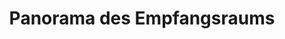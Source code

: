 ---
layout: panorama
parent: '/projects/public/doctors-offices'
image: 'http://hub.acherno.com/svn/doctor/Site/Panorami/Dimov_Predverie_Panorama_01_N.jpg'
title: 'Panorama des Empfangsraums'
sitemap: false
---